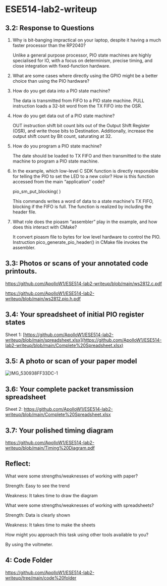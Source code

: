 # ESE514-lab2-writeup
## 3.2: Response to Questions
1. Why is bit-banging impractical on your laptop, despite it having a much faster processor than the RP2040?

    Unlike a general purpose processor, PIO state machines are highly specialised for IO, with a focus on determinism, precise timing, and close integration with fixed-function hardware.

2. What are some cases where directly using the GPIO might be a better choice than using the PIO hardware?

3. How do you get data into a PIO state machine?

   The data is transmitted from FIFO to a PIO state machine. PULL instruction loads a 32-bit word from the TX FIFO into the OSR.

4. How do you get data out of a PIO state machine?

    OUT instruction shift bit count bits out of the Output Shift Register (OSR), and write those bits to Destination. Additionally, increase the output shift count by Bit count, saturating at 32.

5. How do you program a PIO state machine?

    The date should be loaded to TX FIFO and then transmitted to the state machine to program a PIO state machine.

6. In the example, which low-level C SDK function is directly responsible for telling the PIO to set the LED to a new color? How is this function accessed from the main “application” code?

    pio_sm_put_blocking( )

    This commands writes a word of data to a state machine's TX FIFO, blocking if the FIFO is full. The function is realized by including the header file.

7. What role does the pioasm “assembler” play in the example, and how does this interact with CMake?

    It convert pioasm file to bytes for low level hardware to control the PIO. Instruction pico_generate_pio_header() in CMake file invokes the assembler.

## 3.3: Photos or scans of your annotated code printouts.
https://github.com/ApolloW1/ESE514-lab2-writeup/blob/main/ws2812.c.pdf

https://github.com/ApolloW1/ESE514-lab2-writeup/blob/main/ws2812.pio.h.pdf

## 3.4: Your spreadsheet of initial PIO register states

Sheet 1:
[https://github.com/ApolloW1/ESE514-lab2-writeup/blob/main/spreadsheet.xlsx](https://github.com/ApolloW1/ESE514-lab2-writeup/blob/main/Complete%20Spreadsheet.xlsx)
## 3.5: A photo or scan of your paper model

![IMG_530938FF33DC-1](https://user-images.githubusercontent.com/114015725/196051142-607c1e6f-e3ce-4ddc-8d76-44df9e28644e.jpeg)

## 3.6: Your complete packet transmission spreadsheet

Sheet 2:
https://github.com/ApolloW1/ESE514-lab2-writeup/blob/main/Complete%20Spreadsheet.xlsx

## 3.7: Your polished timing diagram
https://github.com/ApolloW1/ESE514-lab2-writeup/blob/main/Timing%20Diagram.pdf

## Reflect:
What were some strengths/weaknesses of working with paper?

Strength: Easy to see the trend

Weakness: It takes time to draw the diagram

What were some strengths/weaknesses of working with spreadsheets?

Strength: Data is clearly shown

Weakness: It takes time to make the sheets

How might you approach this task using other tools available to you?

By using the voltmeter.

## 4: Code Folder
https://github.com/ApolloW1/ESE514-lab2-writeup/tree/main/code%20folder
